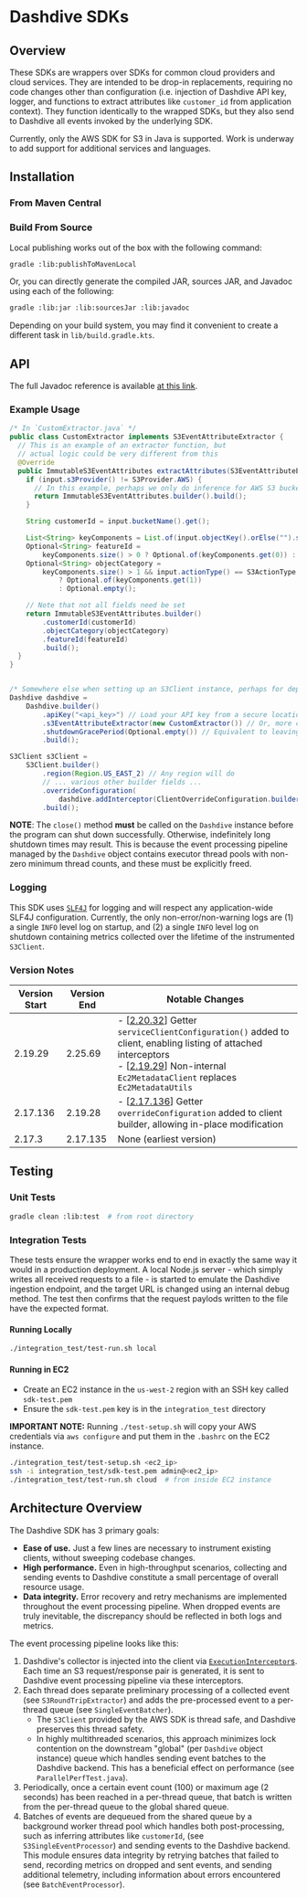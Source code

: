 # Dashdive SDKs

## Overview

These SDKs are wrappers over SDKs for common cloud providers and cloud services. They are intended to be drop-in replacements, requiring no code changes other than configuration (i.e. injection of Dashdive API key, logger, and functions to extract attributes like `customer_id` from application context). They function identically to the wrapped SDKs, but they also send to Dashdive all events invoked by the underlying SDK.

Currently, only the AWS SDK for S3 in Java is supported. Work is underway to add support for additional services and languages.

## Installation

### From Maven Central

### Build From Source

Local publishing works out of the box with the following command:

```bash
gradle :lib:publishToMavenLocal
```

Or, you can directly generate the compiled JAR, sources JAR, and Javadoc using each of the following:

```bash
gradle :lib:jar :lib:sourcesJar :lib:javadoc
```

Depending on your build system, you may find it convenient to create a different task in `lib/build.gradle.kts`.

## API

The full Javadoc reference is available [at this link](https://www.javadoc.io/doc/com.dashdive/collector-sdk/latest/com/dashdive/package-summary.html).

### Example Usage

```java
/* In `CustomExtractor.java` */
public class CustomExtractor implements S3EventAttributeExtractor {
  // This is an example of an extractor function, but
  // actual logic could be very different from this
  @Override
  public ImmutableS3EventAttributes extractAttributes(S3EventAttributeExtractorInput input) {
    if (input.s3Provider() != S3Provider.AWS) {
      // In this example, perhaps we only do inference for AWS S3 buckets
      return ImmutableS3EventAttributes.builder().build();
    }

    String customerId = input.bucketName().get();

    List<String> keyComponents = List.of(input.objectKey().orElse("").split("/"));
    Optional<String> featureId =
        keyComponents.size() > 0 ? Optional.of(keyComponents.get(0)) : Optional.empty();
    Optional<String> objectCategory =
        keyComponents.size() > 1 && input.actionType() == S3ActionType.PUT_OBJECT
            ? Optional.of(keyComponents.get(1))
            : Optional.empty();

    // Note that not all fields need be set
    return ImmutableS3EventAttributes.builder()
        .customerId(customerId)
        .objectCategory(objectCategory)
        .featureId(featureId)
        .build();
  }
}


/* Somewhere else when setting up an S3Client instance, perhaps for dependency injection */
Dashdive dashdive =
    Dashdive.builder()
        .apiKey("<api_key>") // Load your API key from a secure location
        .s3EventAttributeExtractor(new CustomExtractor()) // Or, more concisely, with a lambda function
        .shutdownGracePeriod(Optional.empty()) // Equivalent to leaving blank; ensures all events are sent
        .build();

S3Client s3Client =
    S3Client.builder()
        .region(Region.US_EAST_2) // Any region will do
        // ... various other builder fields ...
        .overrideConfiguration(
            dashdive.addInterceptor(ClientOverrideConfiguration.builder()).build())
        .build();
```

**NOTE**: The `close()` method **must** be called on the `Dashdive` instance before the program can shut down successfully. Otherwise, indefinitely long shutdown times may result. This is because the event processing pipeline managed by the `Dashdive` object contains executor thread pools with non-zero minimum thread counts, and these must be explicitly freed.

### Logging

This SDK uses [`SLF4J`](https://slf4j.org/) for logging and will respect any application-wide SLF4J configuration. Currently, the only non-error/non-warning logs are (1) a single `INFO` level log on startup, and (2) a single `INFO` level log on shutdown containing metrics collected over the lifetime of the instrumented `S3Client`.

### Version Notes

| Version Start | Version End | Notable Changes                                                                                                                                                                                                                                                                                                                                                             |
| ------------- | ----------- | --------------------------------------------------------------------------------------------------------------------------------------------------------------------------------------------------------------------------------------------------------------------------------------------------------------------------------------------------------------------------- |
| 2.19.29       | 2.25.69     | - [[2.20.32](https://github.com/aws/aws-sdk-java-v2/blob/master/changelogs/2.20.x-CHANGELOG.md#22032-2023-03-24)] Getter `serviceClientConfiguration()` added to client, enabling listing of attached interceptors<br> - [[2.19.29](https://github.com/aws/aws-sdk-java-v2/issues/61#issuecomment-1416230962)] Non-internal `Ec2MetadataClient` replaces `Ec2MetadataUtils` |
| 2.17.136      | 2.19.28     | - [[2.17.136](https://github.com/aws/aws-sdk-java-v2/blob/master/changelogs/2.17.x-CHANGELOG.md#aws-sdk-for-java-v2-104)] Getter `overrideConfiguration` added to client builder, allowing in-place modification                                                                                                                                                            |
| 2.17.3        | 2.17.135    | None (earliest version)                                                                                                                                                                                                                                                                                                                                                     |

## Testing

### Unit Tests

```bash
gradle clean :lib:test  # from root directory
```

### Integration Tests

These tests ensure the wrapper works end to end in exactly the same way it would in a production deployment. A local Node.js server - which simply writes all received requests to a file - is started to emulate the Dashdive ingestion endpoint, and the target URL is changed using an internal debug method. The test then confirms that the request paylods written to the file have the expected format.

#### Running Locally

```bash
./integration_test/test-run.sh local
```

#### Running in EC2

- Create an EC2 instance in the `us-west-2` region with an SSH key called `sdk-test.pem`
- Ensure the `sdk-test.pem` key is in the `integration_test` directory

**IMPORTANT NOTE:** Running `./test-setup.sh` will copy your AWS credentials via `aws configure` and put them in the `.bashrc` on the EC2 instance.

```bash
./integration_test/test-setup.sh <ec2_ip>
ssh -i integration_test/sdk-test.pem admin@<ec2_ip>
./integration_test/test-run.sh cloud  # from inside EC2 instance
```

## Architecture Overview

The Dashdive SDK has 3 primary goals:

- **Ease of use.** Just a few lines are necessary to instrument existing clients, without sweeping codebase changes.
- **High performance.** Even in high-throughput scenarios, collecting and sending events to Dashdive constitute a small percentage of overall resource usage.
- **Data integrity.** Error recovery and retry mechanisms are implemented throughout the event processing pipeline. When dropped events are truly inevitable, the discrepancy should be reflected in both logs and metrics.

The event processing pipeline looks like this:

1. Dashdive's collector is injected into the client via [`ExecutionInterceptor`s](https://sdk.amazonaws.com/java/api/latest/software/amazon/awssdk/core/interceptor/ExecutionInterceptor.html). Each time an S3 request/response pair is generated, it is sent to Dashdive event processing pipeline via these interceptors.
1. Each thread does separate preliminary processing of a collected event (see `S3RoundTripExtractor`) and adds the pre-processed event to a per-thread queue (see `SingleEventBatcher`).
   - The `S3Client` provided by the AWS SDK is thread safe, and Dashdive preserves this thread safety.
   - In highly multithreaded scenarios, this approach minimizes lock contention on the downstream "global" (per `Dashdive` object instance) queue which handles sending event batches to the Dashdive backend. This has a beneficial effect on performance (see `ParallelPerfTest.java`).
1. Periodically, once a certain event count (100) or maximum age (2 seconds) has been reached in a per-thread queue, that batch is written from the per-thread queue to the global shared queue.
1. Batches of events are dequeued from the shared queue by a background worker thread pool which handles both post-processing, such as inferring attributes like `customerId`, (see `S3SingleEventProcessor`) and sending events to the Dashdive backend. This module ensures data integrity by retrying batches that failed to send, recording metrics on dropped and sent events, and sending additional telemetry, including information about errors encountered (see `BatchEventProcessor`).
